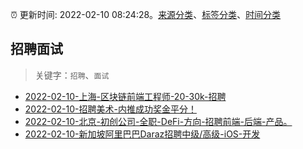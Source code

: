 :alarm_clock: 更新时间: 2022-02-10 08:24:28。[来源分类](../README.md)、[标签分类](../TAGS.md)、[时间分类](../TIMELINE.md)

## 招聘面试


> 关键字：`招聘`、`面试`



- [2022-02-10-上海-区块链前端工程师-20-30k-招聘](https://www.v2ex.com/t/832970) 
- [2022-02-10-招聘美术-内推成功奖金平分！](https://www.v2ex.com/t/832967) 
- [2022-02-10-北京-初创公司-全职-DeFi-方向-招聘前端-后端-产品。](https://www.v2ex.com/t/832947) 
- [2022-02-10-新加坡阿里巴巴Daraz招聘中级/高级-iOS-开发](https://www.v2ex.com/t/832935) 